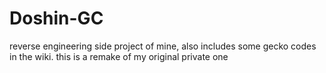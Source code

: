 # Doshin-GC
reverse engineering side project of mine, also includes some gecko codes in the wiki. this is a remake of my original private one
